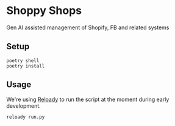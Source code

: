 # Shoppy Shops

Gen AI assisted management of Shopify, FB and related systems



## Setup

```
poetry shell
poetry install
```

## Usage

We're using [Reloady](https://reloady.dev/) to run the script at the moment during early development.

```
reloady run.py
```